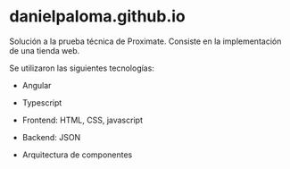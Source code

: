 # danielpaloma.github.io

Solución a la prueba técnica de Proximate.
Consiste en la implementación de una tienda web.

Se utilizaron las siguientes tecnologías:

* Angular
* Typescript
* Frontend: HTML, CSS, javascript
* Backend: JSON

* Arquitectura de componentes

